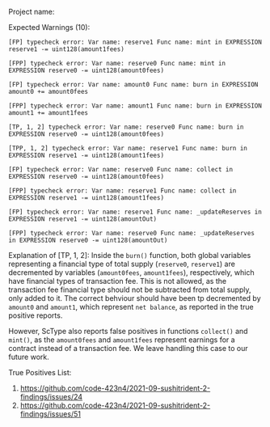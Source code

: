 Project name: 

Expected Warnings (10):

```
[FP] typecheck error: Var name: reserve1 Func name: mint in EXPRESSION reserve1 -= uint128(amount1fees)

[FPP] typecheck error: Var name: reserve0 Func name: mint in EXPRESSION reserve0 -= uint128(amount0fees)

[FP] typecheck error: Var name: amount0 Func name: burn in EXPRESSION amount0 += amount0fees

[FPP] typecheck error: Var name: amount1 Func name: burn in EXPRESSION amount1 += amount1fees

[TP, 1, 2] typecheck error: Var name: reserve0 Func name: burn in EXPRESSION reserve0 -= uint128(amount0fees)

[TPP, 1, 2] typecheck error: Var name: reserve1 Func name: burn in EXPRESSION reserve1 -= uint128(amount1fees)

[FP] typecheck error: Var name: reserve0 Func name: collect in EXPRESSION reserve0 -= uint128(amount0fees)

[FPP] typecheck error: Var name: reserve1 Func name: collect in EXPRESSION reserve1 -= uint128(amount1fees)

[FP] typecheck error: Var name: reserve1 Func name: _updateReserves in EXPRESSION reserve1 -= uint128(amountOut)

[FPP] typecheck error: Var name: reserve0 Func name: _updateReserves in EXPRESSION reserve0 -= uint128(amountOut)
```

Explanation of [TP, 1, 2]: Inside the `burn()` function, both global variables representing a financial type of total supply (`reserve0`, `reserve1`) are decremented by variables (`amount0fees`, `amount1fees`), respectively, which have financial types of transaction fee. 
This is not allowed, as the transaction fee financial type should not be subtracted from total supply, only added to it.
The correct behviour should have been tp decremented by `amount0` and `amount1`, which represent `net balance`, as reported in the true positive reports.


However, ScType also reports false positives in functions `collect()` and `mint()`, as the `amount0fees` and `amount1fees` represent earnings for a contract instead of a transaction fee. We leave handling this case to our future work.

True Positives List:
1) https://github.com/code-423n4/2021-09-sushitrident-2-findings/issues/24
2) https://github.com/code-423n4/2021-09-sushitrident-2-findings/issues/51

